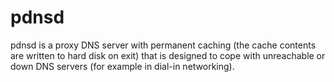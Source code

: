 # pdnsd
pdnsd is a proxy DNS server with permanent caching (the cache contents are written to hard disk on exit) that is designed to cope with unreachable or down DNS servers (for example in dial-in networking).
